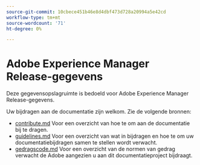 ```yaml
---
source-git-commit: 10cbece451b46e8d4dbf473d728a20994a5e42cd
workflow-type: tm+mt
source-wordcount: '71'
ht-degree: 0%

---
```

# Adobe Experience Manager Release-gegevens

Deze gegevensopslagruimte is bedoeld voor Adobe Experience Manager Release-gegevens.

Uw bijdragen aan de documentatie zijn welkom. Zie de volgende bronnen:

* [contribute.md](contributing.md) Voor een overzicht van hoe te om aan de documentatie bij te dragen.
* [guidelines.md](guidelines.md) Voor een overzicht van wat in bijdragen en hoe te om uw documentatiebijdragen samen te stellen wordt verwacht.
* [gedragscode.md](code-of-conduct.md) Voor een overzicht van de normen van gedrag verwacht de Adobe aangezien u aan dit documentatieproject bijdraagt.

